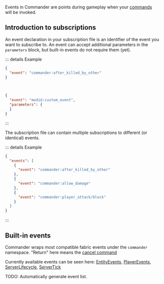 Events in Commander are points during gameplay when your [commands](Commands) will be invoked.

## Introduction to subscriptions

An event declaration in your subscription file is an identifier of the event you want to subscribe to. An event can accept additional parameters in the `parameters` block, but built-in events do not require them (yet).

::: details Example
```json
{
  "event": "commander:after_killed_by_other"
}
```
<br/>

```json
{
  "event": "modid:custom_event",
  "parameters": {
  }
}
```
:::

The subscription file can contain multiple subscriptions to different (or identical) events.

::: details Example
```json
{
  "events": [
    {
      "event": "commander:after_killed_by_other"
    },
    {
      "event": "commander:allow_damage"
    },
    {
      "event": "commander:player_attack/block"
    }
  ]
}
```
:::

## Built-in events

Commander wraps most compatible fabric events under the `commander` namespace. "Return" here means the [cancel command](Commands#commandercancel)

Currently available events can be seen here: [EntityEvents](https://github.com/constellation-mc/commander/blob/main/src/main/java/me/melontini/commander/impl/builtin/events/EntityEvents.java), [PlayerEvents](https://github.com/constellation-mc/commander/blob/main/src/main/java/me/melontini/commander/impl/builtin/events/PlayerEvents.java), [ServerLifecycle](https://github.com/constellation-mc/commander/blob/main/src/main/java/me/melontini/commander/impl/builtin/events/ServerLifecycle.java), [ServerTick](https://github.com/constellation-mc/commander/blob/main/src/main/java/me/melontini/commander/impl/builtin/events/ServerTick.java)

TODO: Automatically generate event list.